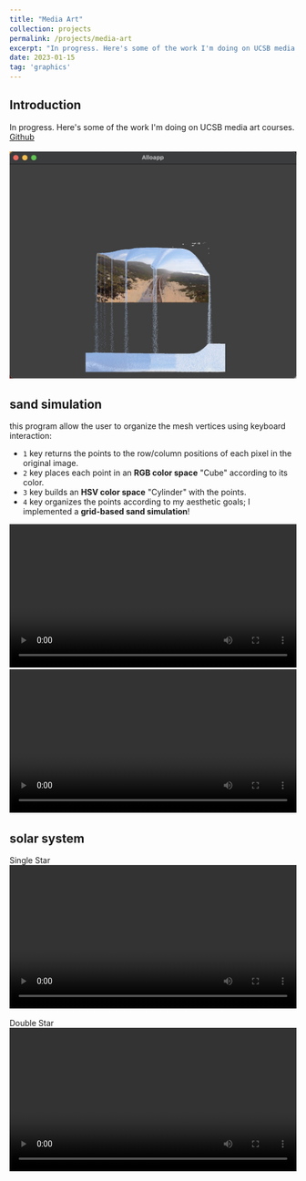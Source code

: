 ```yaml
---
title: "Media Art"
collection: projects
permalink: /projects/media-art
excerpt: "In progress. Here's some of the work I'm doing on UCSB media art courses. <br/><img src='/images/sand1.jpg'>"
date: 2023-01-15
tag: 'graphics'
---
```

## Introduction
In progress. Here's some of the work I'm doing on UCSB media art courses.
[Github](https://github.com/jinjinhe2001/MAT201B)  
<br/><img src='/images/sand1.jpg'>

## sand simulation
this program allow the user to organize the mesh vertices using keyboard interaction:
- `1` key returns the points to the row/column positions of each pixel in the original image.
- `2` key places each point in an **RGB color space** "Cube" according to its color.
- `3` key builds an **HSV color space** "Cylinder" with the points.
- `4` key organizes the points according to my aesthetic goals; I implemented a **grid-based sand simulation**!  
  
<video width="100%" height="auto" controls>
    <source src="https://user-images.githubusercontent.com/72654824/212613269-d50daa3a-6753-4c8d-ac52-f4925f323c8b.mp4" type="video/mp4">
</video>


<video width="100%" height="auto" controls>
    <source src="https://user-images.githubusercontent.com/72654824/212613271-75de9dac-41a8-4051-be9e-16a968659f5f.mp4" type="video/mp4">
</video>

## solar system

Single Star   
<video width="100%" height="auto" controls>
    <source src="https://user-images.githubusercontent.com/72654824/214513632-7bc50f95-7dee-4065-be2e-a7bc44e47d38.mp4" type="video/mp4">
</video>

Double Star   
<video width="100%" height="auto" controls>
    <source src="https://user-images.githubusercontent.com/72654824/214513686-5abb23c7-c063-40ac-8536-b01d09e58033.mp4" type="video/mp4">
</video>
